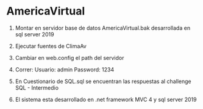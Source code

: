 # AmericaVirtual
1. Montar en servidor base de datos AmericaVirtual.bak desarrollada en sql server 2019
2. Ejecutar fuentes de ClimaAv
3. Cambiar en web.config el path del servidor
4. Correr:
Usuario:  admin
Password: 1234
5. En Cuestionario de SQL.sql se encuentran las respuestas al challenge SQL - Intermedio

6. El sistema esta desarrollado en .net framework MVC 4 y sql server 2019
